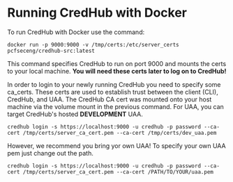 # Running CredHub with Docker

To run CredHub with Docker use the command:

`docker run -p 9000:9000 -v /tmp/certs:/etc/server_certs pcfseceng/credhub-src:latest`

This command specifies CredHub to run on port 9000 and mounts the certs to your local machine. 
**You will need these certs later to log on to CredHub!**


In order to login to your newly running CredHub you need to specify some ca_certs. These certs are used to establish trust between the client (CLI), CredHub, and UAA. 
The CredHub CA cert was mounted onto your host machine via the volume mount in the previous command.
For UAA, you can target CredHub's hosted **DEVELOPMENT** UAA.

`credhub login -s https://localhost:9000 -u credhub -p password --ca-cert /tmp/certs/server_ca_cert.pem --ca-cert /tmp/certs/dev_uaa.pem`

However, we recommend you bring yor own UAA!  To specify your own UAA pem just change out the path.

`credhub login -s https://localhost:9000 -u credhub -p password --ca-cert /tmp/certs/server_ca_cert.pem --ca-cert /PATH/TO/YOUR/uaa.pem`

